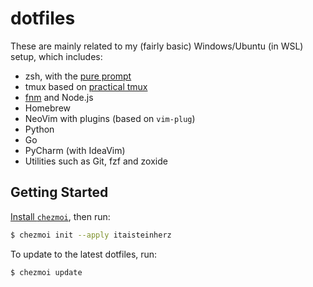 # dotfiles

These are mainly related to my (fairly basic) Windows/Ubuntu (in WSL) setup, which includes:

- zsh, with the [pure prompt](https://github.com/sindresorhus/pure)
- tmux based on [practical tmux](https://mutelight.org/practical-tmux)
- [fnm](https://github.com/Schniz/fnm) and Node.js
- Homebrew
- NeoVim with plugins (based on `vim-plug`)
- Python
- Go
- PyCharm (with IdeaVim)
- Utilities such as Git, fzf and zoxide


## Getting Started

[Install `chezmoi`](https://www.chezmoi.io/install/), then run:

```bash
$ chezmoi init --apply itaisteinherz
```

To update to the latest dotfiles, run:

```bash
$ chezmoi update
```
